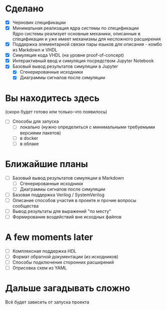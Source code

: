 # Сделано

- [x] Черновик спецификации
- [x] Минимальная реализация ядра системы по спецификации
  <br> Ядро системы реализует основные механики, описанные в спецификации и уже имеет механизмы для несложного расширения
- [x] Поддержка элементарной связки пары языков для описания - комбо из Markdown и VHDL
- [x] Симуляция кода VHDL (на уровне proof-of-concept)
- [x] Интерактивный ввод и симуляция посредством Jupyter Notebook
- [x] Базовый вывод результатов симуляции в Jupyter
  - [x] Сгенерированные исходники
  - [x] Диаграммы сигналов после симуляции

# Вы находитесь здесь

(скоро будет готово или только-что появилось)

- [ ] Способы для запуска
  - [ ] локально (нужно определиться с минимальными требуемыми версиями пакетов)
  - [ ] в docker
  - [ ] в облаке

# Ближайшие планы

- [ ] Базовый вывод результатов симуляции в Markdown
  - [ ] Сгенерированные исходники
  - [ ] Диаграммы сигналов после симуляции
- [ ] Базовая поддержка Verilog / SystemVerilog
- [ ] Описание способов участия в проекте и прочие вопросы сообщества
- [ ] Вывод результаты для выражений "по месту"
- [ ] Формирование воздействий вне исходных файлов

# A few moments later

- [ ] Комплексная поддержка HDL
- [ ] Формат обратной документации (из исходников)
- [ ] Способы подключения сторонних расширений
- [ ] Отрисовка схем из YAML

# Дальше загадывать сложно

Всё будет зависеть от запуска проекта
